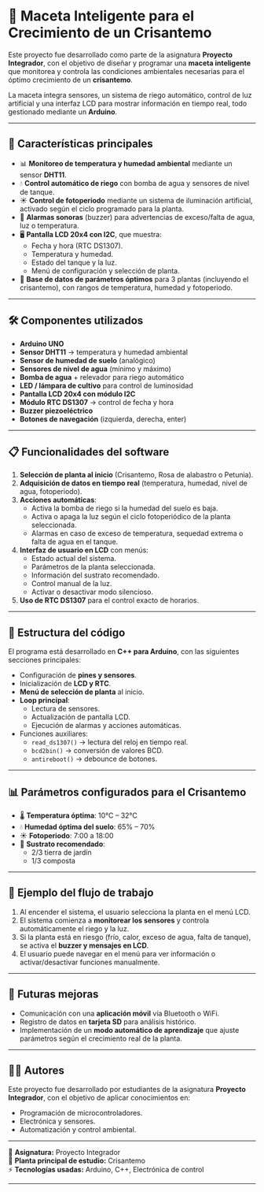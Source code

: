 # 🌱 Maceta Inteligente para el Crecimiento de un Crisantemo

Este proyecto fue desarrollado como parte de la asignatura **Proyecto Integrador**, con el objetivo de diseñar y programar una **maceta inteligente** que monitorea y controla las condiciones ambientales necesarias para el óptimo crecimiento de un **crisantemo**.  

La maceta integra sensores, un sistema de riego automático, control de luz artificial y una interfaz LCD para mostrar información en tiempo real, todo gestionado mediante un **Arduino**.

---

## 🚀 Características principales

- 📊 **Monitoreo de temperatura y humedad ambiental** mediante un sensor **DHT11**.  
- 💧 **Control automático de riego** con bomba de agua y sensores de nivel de tanque.  
- ☀️ **Control de fotoperiodo** mediante un sistema de iluminación artificial, activado según el ciclo programado para la planta.  
- 🔔 **Alarmas sonoras** (buzzer) para advertencias de exceso/falta de agua, luz o temperatura.  
- 🖥️ **Pantalla LCD 20x4 con I2C**, que muestra:
  - Fecha y hora (RTC DS1307).  
  - Temperatura y humedad.  
  - Estado del tanque y la luz.  
  - Menú de configuración y selección de planta.  
- 🌼 **Base de datos de parámetros óptimos** para 3 plantas (incluyendo el crisantemo), con rangos de temperatura, humedad y fotoperiodo.  

---

## 🛠️ Componentes utilizados

- **Arduino UNO**  
- **Sensor DHT11** → temperatura y humedad ambiental  
- **Sensor de humedad de suelo** (analógico)  
- **Sensores de nivel de agua** (mínimo y máximo)  
- **Bomba de agua** + relevador para riego automático  
- **LED / lámpara de cultivo** para control de luminosidad  
- **Pantalla LCD 20x4 con módulo I2C**  
- **Módulo RTC DS1307** → control de fecha y hora  
- **Buzzer piezoeléctrico**  
- **Botones de navegación** (izquierda, derecha, enter)  

---

## 📋 Funcionalidades del software

1. **Selección de planta al inicio** (Crisantemo, Rosa de alabastro o Petunia).  
2. **Adquisición de datos en tiempo real** (temperatura, humedad, nivel de agua, fotoperiodo).  
3. **Acciones automáticas**:
   - Activa la bomba de riego si la humedad del suelo es baja.  
   - Activa o apaga la luz según el ciclo fotoperiódico de la planta seleccionada.  
   - Alarmas en caso de exceso de temperatura, sequedad extrema o falta de agua en el tanque.  
4. **Interfaz de usuario en LCD** con menús:
   - Estado actual del sistema.  
   - Parámetros de la planta seleccionada.  
   - Información del sustrato recomendado.  
   - Control manual de la luz.  
   - Activar o desactivar modo silencioso.  
5. **Uso de RTC DS1307** para el control exacto de horarios.  

---

## 📂 Estructura del código

El programa está desarrollado en **C++ para Arduino**, con las siguientes secciones principales:

- Configuración de **pines y sensores**.  
- Inicialización de **LCD y RTC**.  
- **Menú de selección de planta** al inicio.  
- **Loop principal**:
  - Lectura de sensores.  
  - Actualización de pantalla LCD.  
  - Ejecución de alarmas y acciones automáticas.  
- Funciones auxiliares:
  - `read_ds1307()` → lectura del reloj en tiempo real.  
  - `bcd2bin()` → conversión de valores BCD.  
  - `antireboot()` → debounce de botones.  

---

## 📊 Parámetros configurados para el Crisantemo

- 🌡️ **Temperatura óptima**: 10°C – 32°C  
- 💧 **Humedad óptima del suelo**: 65% – 70%  
- ☀️ **Fotoperiodo**: 7:00 a 18:00  
- 🌱 **Sustrato recomendado**:  
  - 2/3 tierra de jardín  
  - 1/3 composta  

---

## 📸 Ejemplo del flujo de trabajo

1. Al encender el sistema, el usuario selecciona la planta en el menú LCD.  
2. El sistema comienza a **monitorear los sensores** y controla automáticamente el riego y la luz.  
3. Si la planta está en riesgo (frío, calor, exceso de agua, falta de tanque), se activa el **buzzer y mensajes en LCD**.  
4. El usuario puede navegar en el menú para ver información o activar/desactivar funciones manualmente.  

---

## 📌 Futuras mejoras

- Comunicación con una **aplicación móvil** vía Bluetooth o WiFi.  
- Registro de datos en **tarjeta SD** para análisis histórico.  
- Implementación de un **modo automático de aprendizaje** que ajuste parámetros según el crecimiento real de la planta.  

---

## 👨‍💻 Autores

Este proyecto fue desarrollado por estudiantes de la asignatura **Proyecto Integrador**, con el objetivo de aplicar conocimientos en:  
- Programación de microcontroladores.  
- Electrónica y sensores.  
- Automatización y control ambiental.  

---
📖 **Asignatura:** Proyecto Integrador  
🌼 **Planta principal de estudio:** Crisantemo  
⚡ **Tecnologías usadas:** Arduino, C++, Electrónica de control  

---
